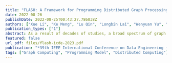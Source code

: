 ```yaml
---
title: "FLASH: A Framework for Programming Distributed Graph Processing Algorithms"
date: 2022-08-26
publishDate: 2022-08-25T00:43:27.786038Z
authors: ["Xue Li", "Ke Meng", "Lu Qin", "Longbin Lai", "Wenyuan Yu", "Zhengping Qian", "Xuemin Lin", "Jingren Zhou"]
publication_types: ["1"]
abstract: As a result of decades of studies, a broad spectrum of graph algorithms have been developed for graph analytics, including clustering, centrality, traversal, matching, mining, etc. However, the majority of recent graph processing frameworks only focus on a handful of fix-point graph algorithms such as breadth-first search, PageRank, shortest path, etc. It leaves the distributed computation of a large variety of graph algorithms suffering from low efficiency, limited expressiveness, or high implementation complexity with existing frameworks. In this paper, we propose FLASH, a framework for programming distributed graph processing algorithms, which achieves good expressiveness, productivity and efficiency at the same time. Thanks to its high-level interface, FLASH allows users to implement complex distributed graph algorithms with high performance with only a few lines of code. We have implemented 72 graph algorithms for 49 different problems in FLASH. In further evaluations, we found that FLASH beats other state-of-the-art graph processing frameworks with the speedups of up to 2 orders of magnitudes while takes up to 92% less lines of code.
featured: false
url_pdf: files/flash-icde-2023.pdf
publication: "*39th IEEE International Conference on Data Engineering (to appear)*"
tags: ["Graph Computing", "Programming Model", "Distributed Computing"]
---
```



